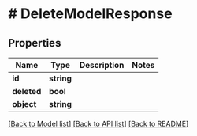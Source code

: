 # # DeleteModelResponse

## Properties

Name | Type | Description | Notes
------------ | ------------- | ------------- | -------------
**id** | **string** |  |
**deleted** | **bool** |  |
**object** | **string** |  |

[[Back to Model list]](../../README.md#models) [[Back to API list]](../../README.md#endpoints) [[Back to README]](../../README.md)
